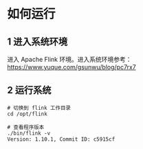 # 如何运行
## 1 进入系统环境
进入 Apache Flink 环境。进入系统环境参考：https://www.yuque.com/gsunwu/blog/pc7rx7
 
## 2 运行系统
```
# 切换到 flink 工作目录
cd /opt/flink 

# 查看程序版本
./bin/flink -v
Version: 1.10.1, Commit ID: c5915cf  
```
